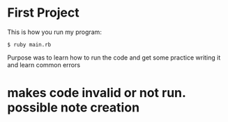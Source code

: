 # First Project

This is how you run my program:

`$ ruby main.rb`

Purpose was to learn how to run the code and get some practice writing it and learn common errors

# makes code invalid or not run. possible note creation